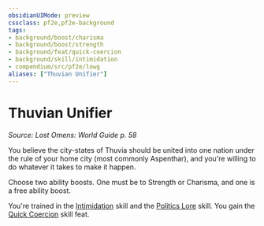 ```yaml
---
obsidianUIMode: preview
cssclass: pf2e,pf2e-background
tags:
- background/boost/charisma
- background/boost/strength
- background/feat/quick-coercion
- background/skill/intimidation
- compendium/src/pf2e/lowg
aliases: ["Thuvian Unifier"]
---
```

# Thuvian Unifier
*Source: Lost Omens: World Guide p. 58*  

You believe the city-states of Thuvia should be united into one nation under the rule of your home city (most commonly Aspenthar), and you're willing to do whatever it takes to make it happen.

Choose two ability boosts. One must be to Strength or Charisma, and one is a free ability boost.

You're trained in the [Intimidation](/compendium/skills.md#Intimidation) skill and the [Politics Lore](/compendium/skills.md#Lore) skill. You gain the [Quick Coercion](/compendium/feats/quick-coercion.md) skill feat.